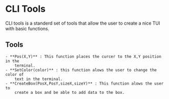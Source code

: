 # CLI Tools

CLI tools is a standerd set of tools that allow the user to create a nice TUI with 
basic functions.

## Tools 

    - **Pos(X,Y)** : This function places the curcer to the X,Y position in the 
        terminal.
    - **SetColor(color)** : this function alows the user to change the color of
        text in the terminal.
    - **CreateBox(PosX,PosY,sizeX,sizeY)** : This function alows the user to 
        create a box and be able to add data to the box.


